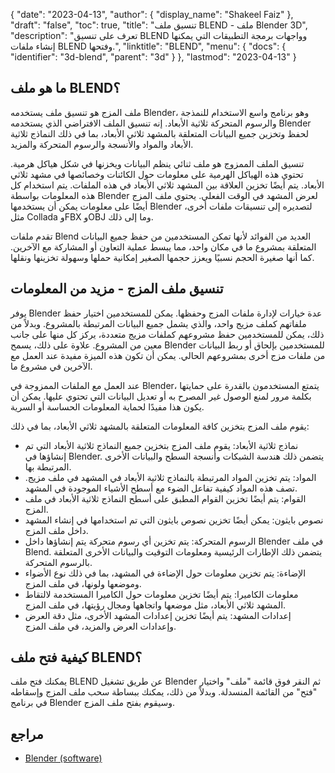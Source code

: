 {
  "date": "2023-04-13",
  "author": {
    "display_name": "Shakeel Faiz"
  },
  "draft": "false",
  "toc": true,
  "title": "تنسيق ملف BLEND - ملف Blender 3D",
  "description": "تعرف على تنسيق BLEND وواجهات برمجة التطبيقات التي يمكنها إنشاء ملفات BLEND وفتحها.",
  "linktitle": "BLEND",
  "menu": {
    "docs": {
      "identifier": "3d-blend",
      "parent": "3d"
    }
  },
  "lastmod": "2023-04-13"
}

## ما هو ملف BLEND؟

ملف المزج هو تنسيق ملف يستخدمه Blender، وهو برنامج واسع الاستخدام للنمذجة والرسوم المتحركة ثلاثية الأبعاد. إنه تنسيق الملف الافتراضي الذي يستخدمه Blender لحفظ وتخزين جميع البيانات المتعلقة بالمشهد ثلاثي الأبعاد، بما في ذلك النماذج ثلاثية الأبعاد والمواد والأنسجة والرسوم المتحركة والمزيد.

تنسيق الملف الممزوج هو ملف ثنائي ينظم البيانات ويخزنها في شكل هياكل هرمية. تحتوي هذه الهياكل الهرمية على معلومات حول الكائنات وخصائصها في مشهد ثلاثي الأبعاد. يتم أيضًا تخزين العلاقة بين المشهد ثلاثي الأبعاد في هذه الملفات. يتم استخدام كل هذه المعلومات بواسطة Blender لعرض المشهد في الوقت الفعلي. يحتوي ملف المزج أيضًا على معلومات يمكن أن يستخدمها Blender لتصديره إلى تنسيقات ملفات أخرى، مثل Collada وFBX وOBJ وما إلى ذلك.

تقدم ملفات Blend العديد من الفوائد لأنها تمكن المستخدمين من حفظ جميع البيانات المتعلقة بمشروع ما في مكان واحد، مما يبسط عملية التعاون أو المشاركة مع الآخرين. كما أنها صغيرة الحجم نسبيًا ويعزز حجمها الصغير إمكانية حملها وسهولة تخزينها ونقلها.

## تنسيق ملف المزج - مزيد من المعلومات

يوفر Blender عدة خيارات لإدارة ملفات المزج وحفظها. يمكن للمستخدمين اختيار حفظ ملفاتهم كملف مزيج واحد، والذي يشمل جميع البيانات المرتبطة بالمشروع. وبدلاً من ذلك، يمكن للمستخدمين حفظ مشروعهم كملفات مزيج متعددة، يركز كل منها على جانب معين من المشروع. علاوة على ذلك، يسمح Blender للمستخدمين بإلحاق أو ربط البيانات من ملفات مزج أخرى بمشروعهم الحالي. يمكن أن تكون هذه الميزة مفيدة عند العمل مع الآخرين في مشروع ما.

عند العمل مع الملفات الممزوجة في Blender، يتمتع المستخدمون بالقدرة على حمايتها بكلمة مرور لمنع الوصول غير المصرح به أو تعديل البيانات التي تحتوي عليها. يمكن أن يكون هذا مفيدًا لحماية المعلومات الحساسة أو السرية.

يقوم ملف المزج بتخزين كافة المعلومات المتعلقة بالمشهد ثلاثي الأبعاد، بما في ذلك:

- نماذج ثلاثية الأبعاد: يقوم ملف المزج بتخزين جميع النماذج ثلاثية الأبعاد التي تم إنشاؤها في Blender. يتضمن ذلك هندسة الشبكات وأنسجة السطح والبيانات الأخرى المرتبطة بها.
- المواد: يتم تخزين المواد المرتبطة بالنماذج ثلاثية الأبعاد في المشهد في ملف مزيج. تصف هذه المواد كيفية تفاعل الضوء مع أسطح الأشياء الموجودة في المشهد.
- القوام: يتم أيضًا تخزين القوام المطبق على أسطح النماذج ثلاثية الأبعاد في ملف المزج.
- نصوص بايثون: يمكن أيضًا تخزين نصوص بايثون التي تم استخدامها في إنشاء المشهد داخل ملف المزج.
- الرسوم المتحركة: يتم تخزين أي رسوم متحركة يتم إنشاؤها داخل Blender في ملف Blend. يتضمن ذلك الإطارات الرئيسية ومعلومات التوقيت والبيانات الأخرى المتعلقة بالرسوم المتحركة.
- الإضاءة: يتم تخزين معلومات حول الإضاءة في المشهد، بما في ذلك نوع الأضواء وموضعها ولونها، في ملف المزج.
- معلومات الكاميرا: يتم أيضًا تخزين معلومات حول الكاميرا المستخدمة لالتقاط المشهد ثلاثي الأبعاد، مثل موضعها واتجاهها ومجال رؤيتها، في ملف المزج.
- إعدادات المشهد: يتم أيضًا تخزين إعدادات المشهد الأخرى، مثل دقة العرض وإعدادات العرض والمزيد، في ملف المزج.

## كيفية فتح ملف BLEND؟
يمكنك فتح ملف BLEND عن طريق تشغيل Blender ثم النقر فوق قائمة "ملف" واختيار "فتح" من القائمة المنسدلة. وبدلاً من ذلك، يمكنك ببساطة سحب ملف المزج وإسقاطه في برنامج Blender وسيقوم بفتح ملف المزج.

## مراجع
* [Blender (software)](https://en.wikipedia.org/wiki/Blender_(software))